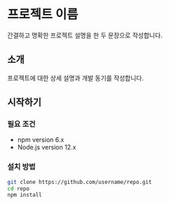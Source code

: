 # 프로젝트 이름
간결하고 명확한 프로젝트 설명을 한 두 문장으로 작성합니다.
## 소개
프로젝트에 대한 상세 설명과 개발 동기를 작성합니다.
## 시작하기
### 필요 조건
- npm version 6.x
- Node.js version 12.x
### 설치 방법
```bash
git clone https://github.com/username/repo.git
cd repo
npm install
